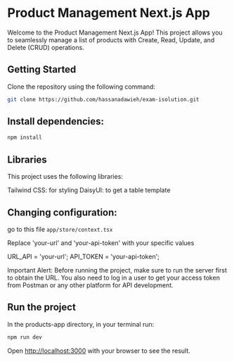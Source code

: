 # Product Management Next.js App

Welcome to the Product Management Next.js App! This project allows you to seamlessly manage a list of products with Create, Read, Update, and Delete (CRUD) operations. 

## Getting Started

Clone the repository using the following command:

```bash
git clone https://github.com/hassanadawieh/exam-isolution.git
```

## Install dependencies:

```bash
npm install
```

## Libraries

This project uses the following libraries:

Tailwind CSS: for styling
DaisyUI: to get a table template


## Changing configuration:

go to this file `app/store/context.tsx`

Replace 'your-url' and 'your-api-token' with your specific values

URL_API = 'your-url';
API_TOKEN = 'your-api-token';


Important Alert: Before running the project, make sure to run the server first to obtain the URL. You also need to log in a user to get your access token from Postman or any other platform for API development.

## Run the project 

In the products-app directory, in your terminal run:
```bash
npm run dev
```


Open [http://localhost:3000](http://localhost:3000) with your browser to see the result.


